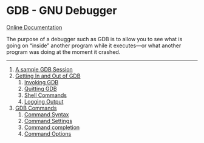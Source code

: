 # GDB - GNU Debugger

[Online Documentation](http://sourceware.org/gdb/current/onlinedocs/gdb/)

The purpose of a debugger such as GDB is to allow you to see what is going on “inside” another program while it executes—or what another program was doing at the moment it crashed.

----

<ol type="1">
    <li><a href="./1_A_Sample_GDB_Session.md">A sample GDB Session</a></li>
    <li>
        <a href="./2_Getting_In_and_Out_of_GDB.md">Getting In and Out of GDB</a>
        <ol type="1">
            <li><a href="./2_1_Invoking_GDB.md">Invoking GDB</a></li>
            <li><a href="./2_2_Quitting_GDB.md">Quitting GDB</a></li>
            <li><a href="./2_3_Shell_Commands.md">Shell Commands</a></li>
            <li><a href="./2_4_Logging_Output.md">Logging Output</a></li>
        </ol>
    </li>
    <li>
        <a href="./3_GDB_Commands.md">GDB Commands</a>
        <ol type="1">
            <li><a href="./3_1_Command_Syntax.md">Command Syntax</a></li>
            <li><a href="./3_2_Command_Settings.md">Command Settings</a></li>
            <li><a href="./3_3_Command_Completion.md">Command completion</a></li>
            <li><a href="./3_4_Command_Options.md">Command Options</a></li>
        </ol>
    </li>
</ol>
